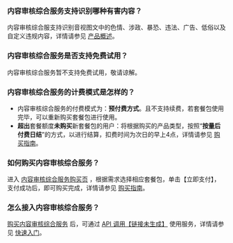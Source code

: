 ### 内容审核综合服务支持识别哪种有害内容？
内容审核综合服支持识别音视图文中的色情、涉政、暴恐、违法、广告、低俗以及自定义违规内容，详情请参见 [产品概述](https://cloud.tencent.com/document/product/1345/49908)。

### 内容审核综合服务是否支持免费试用？
内容审核综合服务暂不支持免费试用，敬请谅解。

### 内容审核综合服务的计费模式是怎样的？
- 内容审核综合服务的付费模式为：**预付费方式**。且不支持续费，若套餐包使用完毕，可以重新购买套餐包进行使用。
- **超出**套餐额度**未购买**新套餐包的用户：将根据购买的产品类型，按照“**按量后付费日结**”的方式，以进行结算，扣费时间为次日的早上4点，详情请参见 [购买指南](https://cloud.tencent.com/document/product/1345/49911)。

### 如何购买内容审核综合服务？
进入 [内容审核综合服务购买页](https://buy.cloud.tencent.com/cmrs?type=tms) ，根据需求选择相应套餐包，单击【立即支付】，支付成功后，即可购买完成，详情请参见 [购买指南](https://cloud.tencent.com/document/product/1345/49911)。

### 怎么接入内容审核综合服务？
[购买内容审核综合服务](https://buy.cloud.tencent.com/cmrs?type=tms) 后，可通过 [API 调用【链接未生成】]() 使用服务，详情请参见 [快速入门](https://cloud.tencent.com/document/product/1345/49912)。
